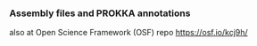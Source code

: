 ### Assembly files and PROKKA annotations

also at Open Science Framework (OSF) repo https://osf.io/kcj9h/
